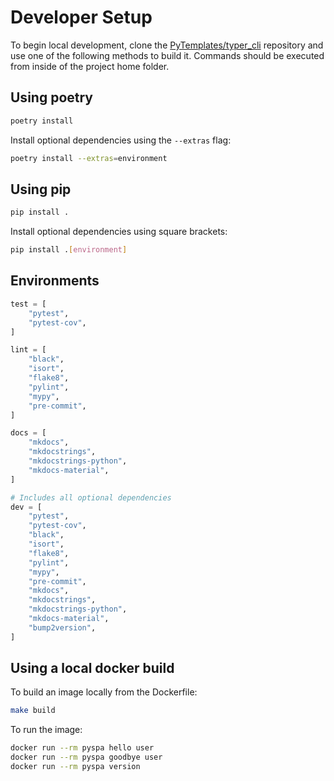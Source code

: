 # Developer Setup

To begin local development, clone the [PyTemplates/typer_cli](https://github.com/PyTemplate/typer_cli) repository and use one of the following methods to build it. Commands should be executed from inside of the project home folder.

## Using poetry

```bash
poetry install
```

Install optional dependencies using the `--extras` flag:

```bash
poetry install --extras=environment
```

## Using pip

```bash
pip install .
```

Install optional dependencies using square brackets:

```bash
pip install .[environment]
```

## Environments

```python
test = [
    "pytest",
    "pytest-cov",
]

lint = [
    "black",
    "isort",
    "flake8",
    "pylint",
    "mypy",
    "pre-commit",
]

docs = [
    "mkdocs",
    "mkdocstrings",
    "mkdocstrings-python",
    "mkdocs-material",
]

# Includes all optional dependencies
dev = [
    "pytest",
    "pytest-cov",
    "black",
    "isort",
    "flake8",
    "pylint",
    "mypy",
    "pre-commit",
    "mkdocs",
    "mkdocstrings",
    "mkdocstrings-python",
    "mkdocs-material",
    "bump2version",
]
```

## Using a local docker build

To build an image locally from the Dockerfile:

```bash
make build
```

To run the image:

```bash
docker run --rm pyspa hello user
docker run --rm pyspa goodbye user
docker run --rm pyspa version
```
